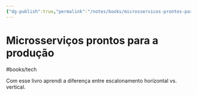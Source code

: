 ```yaml
---
{"dg-publish":true,"permalink":"/notes/books/microsservicos-prontos-para-a-producao/","dgHomeLink":true,"dgPassFrontmatter":false,"dgShowBacklinks":true,"dgShowLocalGraph":false}
---
```



# Microsserviços prontos para a produção

#books/tech 

Com esse livro aprendi a diferença entre escalonamento horizontal vs. vertical.
